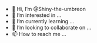 - 👋 Hi, I’m @Shiny-the-umbreon
- 👀 I’m interested in ...
- 🌱 I’m currently learning ...
- 💞️ I’m looking to collaborate on ...
- 📫 How to reach me ...

<!---
Shiny-the-umbreon/Shiny-the-umbreon is a ✨ special ✨ repository because its `README.md` (this file) appears on your GitHub profile.
You can click the Preview link to take a look at your changes.
--->
